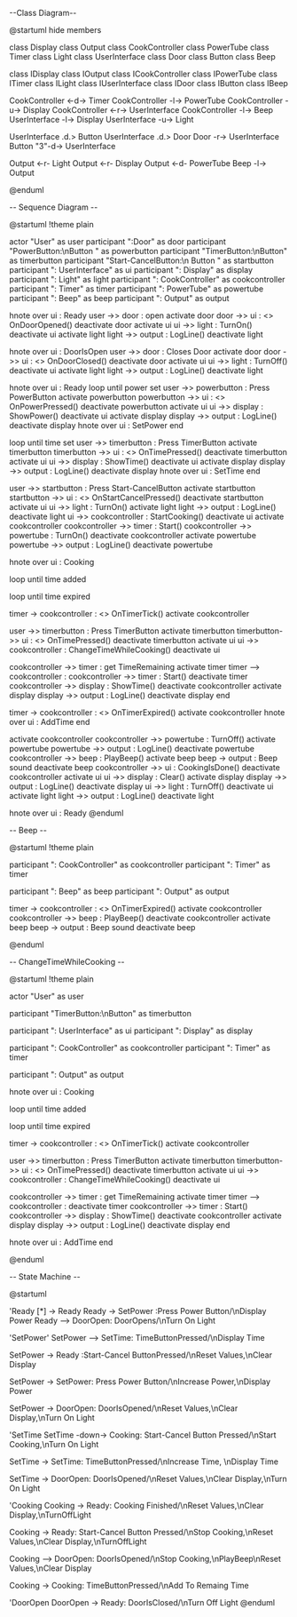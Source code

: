 --Class Diagram-- 

@startuml
hide members

class Display
class Output
class CookController
class PowerTube
class Timer
class Light
class UserInterface
class Door
class Button 
class Beep

class IDisplay
class IOutput
class ICookController
class IPowerTube
class ITimer
class ILight
class IUserInterface
class IDoor
class IButton 
class IBeep

CookController <-d-> Timer
CookController -l-> PowerTube
CookController -u-> Display
CookController <-r-> UserInterface
CookController -l-> Beep
  UserInterface -l-> Display
  UserInterface -u-> Light

 
 UserInterface .d.> Button
 UserInterface .d.> Door
 Door -r-> UserInterface
 Button "3"-d-> UserInterface 

Output <-r- Light
Output <-r- Display
Output <-d- PowerTube
Beep -l-> Output


@enduml

-- Sequence Diagram --

@startuml
!theme plain

actor "User" as user
participant ":Door" as door
participant "PowerButton:\nButton " as powerbutton 
participant "TimerButton:\nButton" as timerbutton
participant "Start-CancelButton:\n Button " as startbutton
participant ": UserInterface" as ui 
participant ": Display" as display
participant ": Light" as light
participant ": CookController" as cookcontroller
participant ": Timer" as timer
participant ": PowerTube" as powertube 
participant ": Beep" as beep
participant ": Output" as output 


hnote over ui : Ready
user ->> door : open 
activate door 
door ->> ui : <<event>> OnDoorOpened()
deactivate door 
activate ui 
ui ->> light : TurnOn()
deactivate ui 
activate light
light ->> output : LogLine()
deactivate light

hnote over ui : DoorIsOpen
user ->> door : Closes Door
activate door
door ->> ui : <<event>> OnDoorClosed()
deactivate door
activate ui
ui ->> light : TurnOff()
deactivate ui
activate light
light ->> output : LogLine()
deactivate light

hnote over ui : Ready
loop until power set
user ->> powerbutton : Press PowerButton
activate powerbutton
powerbutton ->> ui : <<event>> OnPowerPressed()
deactivate powerbutton
activate ui
ui ->> display : ShowPower()
deactivate ui
activate display
display ->> output : LogLine()
deactivate display
hnote over ui : SetPower
end



loop until time set
user ->> timerbutton : Press TimerButton
activate timerbutton
timerbutton ->> ui : <<event>> OnTimePressed()
deactivate timerbutton
activate ui
ui ->> display : ShowTime()
deactivate ui
activate display
display ->> output : LogLine()
deactivate display
hnote over ui : SetTime
end


user ->> startbutton : Press Start-CancelButton 
activate startbutton
startbutton ->> ui : <<event>> OnStartCancelPressed()
deactivate startbutton
activate ui
ui ->> light : TurnOn()
activate light
light ->> output : LogLine()
deactivate light
ui ->> cookcontroller : StartCooking()
deactivate ui
activate cookcontroller
cookcontroller ->> timer : Start()
cookcontroller ->> powertube : TurnOn()
deactivate cookcontroller
activate powertube
powertube ->> output : LogLine()
deactivate powertube


hnote over ui : Cooking

loop until time added

loop until time expired

timer -> cookcontroller : <<event>> OnTimerTick()
activate cookcontroller

user ->> timerbutton : Press TimerButton
activate timerbutton
timerbutton->> ui : <<event>> OnTimePressed()
deactivate timerbutton
activate ui
ui ->> cookcontroller : ChangeTimeWhileCooking()
deactivate ui




cookcontroller ->> timer : get TimeRemaining
activate timer
timer --> cookcontroller : 
cookcontroller ->> timer : Start()
deactivate timer
cookcontroller ->> display : ShowTime()
deactivate cookcontroller
activate display
display ->> output : LogLine()
deactivate display
end

timer -> cookcontroller : <<event>> OnTimerExpired()
activate cookcontroller
hnote over ui : AddTime
end

activate cookcontroller
cookcontroller ->> powertube : TurnOff()
activate powertube
powertube ->> output : LogLine() 
deactivate powertube
cookcontroller ->> beep : PlayBeep()
activate beep
beep -> output : Beep sound
deactivate beep
cookcontroller ->> ui : CookingIsDone()
deactivate cookcontroller
activate ui
ui ->> display : Clear()
activate display
display ->> output : LogLine()
deactivate display
ui ->> light : TurnOff()
deactivate ui
activate light 
light ->> output : LogLine()
deactivate light


hnote over ui : Ready
@enduml
  
  
  -- Beep -- 
  
  @startuml
!theme plain

participant ": CookController" as cookcontroller
participant ": Timer" as timer

participant ": Beep" as beep
participant ": Output" as output 



timer -> cookcontroller : <<event>> OnTimerExpired()
activate cookcontroller
cookcontroller ->> beep : PlayBeep()
deactivate cookcontroller
activate beep
beep -> output : Beep sound
deactivate beep


@enduml
  
 
 -- ChangeTimeWhileCooking -- 
  
  @startuml
!theme plain

actor "User" as user


participant "TimerButton:\nButton" as timerbutton

participant ": UserInterface" as ui 
participant ": Display" as display

participant ": CookController" as cookcontroller
participant ": Timer" as timer

participant ": Output" as output 

hnote over ui : Cooking

loop until time added

loop until time expired

timer -> cookcontroller : <<event>> OnTimerTick()
activate cookcontroller

user ->> timerbutton : Press TimerButton
activate timerbutton
timerbutton->> ui : <<event>> OnTimePressed()
deactivate timerbutton
activate ui
ui ->> cookcontroller : ChangeTimeWhileCooking()
deactivate ui




cookcontroller ->> timer : get TimeRemaining
activate timer
timer --> cookcontroller : 
deactivate timer
cookcontroller ->> timer : Start()
cookcontroller ->> display : ShowTime()
deactivate cookcontroller
activate display
display ->> output : LogLine()
deactivate display
end

hnote over ui : AddTime
end

@enduml

  
  -- State Machine -- 
  
  @startuml

'Ready
[*] -> Ready
Ready -> SetPower :Press Power Button/\nDisplay Power
Ready --> DoorOpen: DoorOpens/\nTurn On Light

'SetPower'
SetPower --> SetTime: TimeButtonPressed/\nDisplay Time

SetPower -> Ready :Start-Cancel ButtonPressed/\nReset Values,\nClear Display

SetPower -> SetPower: Press Power Button/\nIncrease Power,\nDisplay Power

SetPower -> DoorOpen: DoorIsOpened/\nReset Values,\nClear Display,\nTurn On Light


'SetTime
SetTime -down-> Cooking: Start-Cancel Button Pressed/\nStart Cooking,\nTurn On Light

SetTime -> SetTime: TimeButtonPressed/\nIncrease Time, \nDisplay Time

SetTime -> DoorOpen: DoorIsOpened/\nReset Values,\nClear Display,\nTurn On Light


'Cooking
Cooking -> Ready: Cooking Finished/\nReset Values,\nClear Display,\nTurnOffLight

Cooking -> Ready: Start-Cancel Button Pressed/\nStop Cooking,\nReset Values,\nClear Display,\nTurnOffLight

Cooking --> DoorOpen: DoorIsOpened/\nStop Cooking,\nPlayBeep\nReset Values,\nClear Display

Cooking -> Cooking: TimeButtonPressed/\nAdd To Remaing Time


'DoorOpen
DoorOpen -> Ready: DoorIsClosed/\nTurn Off Light
@enduml

